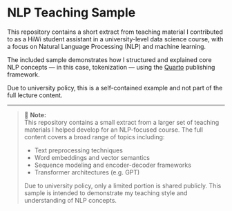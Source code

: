 # NLP Teaching Sample  

This repository contains a short extract from teaching material I contributed to as a HiWi student assistant in a university-level data science course, with a focus on Natural Language Processing (NLP) and machine learning.  

The included sample demonstrates how I structured and explained core NLP concepts — in this case, tokenization — using the [Quarto](https://quarto.org/) publishing framework.  

Due to university policy, this is a self-contained example and not part of the full lecture content.  

---

> 🧠 **Note:**  
> This repository contains a small extract from a larger set of teaching materials I helped develop for an NLP-focused course. The full content covers a broad range of topics including:
> 
> - Text preprocessing techniques  
> - Word embeddings and vector semantics  
> - Sequence modeling and encoder-decoder frameworks  
> - Transformer architectures (e.g. GPT)  
> 
> Due to university policy, only a limited portion is shared publicly. This sample is intended to demonstrate my teaching style and understanding of NLP concepts.
